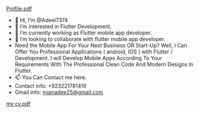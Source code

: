 [Profile.pdf](https://github.com/Adeel7374/Adeel7374/files/9971387/Profile.pdf)
- 👋 Hi, I’m @Adeel7374
- 👀 I’m interested in Flutter Development.
- 🌱 I’m currently working as  Flutter mobile app developer.
- 💞️ I’m looking to collaborate with flutter mobile app developer.
- Need the Mobile App For Your Next Business OR Start-Up? Well, I Can Offer You Professional Applications ( android, IOS ) with Flutter / Development.
I will Develop Mobile Apps According To Your Requirements With The Professional Clean Code And Modern Designs In Flutter.
- 📫 You Can Contact me here.
-  Contact info: +923221781410
- Gmail info: mianadee25@gmail.com  


<!---
Adeel7374/Adeel7374 is a ✨ special ✨ repository because its `README.md` (this file) appears on your GitHub profile.
You can click the Preview link to take a look at your changes.
--->
[my cv.pdf](https://github.com/Adeel7374/Adeel7374/files/9971383/my.cv.pdf)

